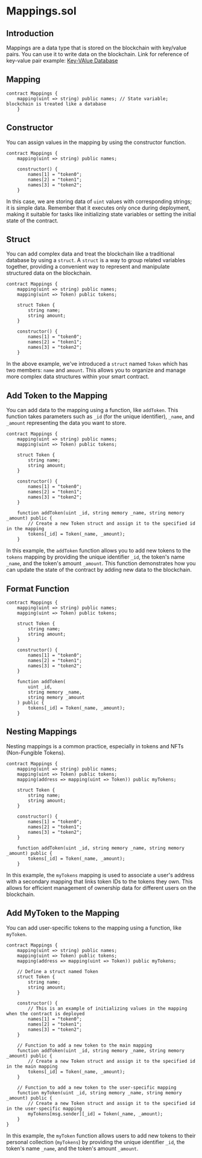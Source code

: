 # Mappings.sol

## Introduction

Mappings are a data type that is stored on the blockchain with key/value pairs. You can use it to write data on the blockchain. Link for reference of key-value pair example: [Key-VAlue Database](https://en.wikipedia.org/wiki/Key%E2%80%93value_database)

## Mapping

```solidity
contract Mappings {
    mapping(uint => string) public names; // State variable; blockchain is treated like a database
    }
```

## Constructor

You can assign values in the mapping by using the constructor function. 

```solidity
contract Mappings {
    mapping(uint => string) public names;

    constructor() {
        names[1] = "token0";
        names[2] = "token1";
        names[3] = "token2";
    }
```

In this case, we are storing data of `uint` values with corresponding strings; it is simple data. Remember that it executes only once during deployment, making it suitable for tasks like initializing state variables or setting the initial state of the contract.

## Struct

You can add complex data and treat the blockchain like a traditional database by using a `struct`. A `struct` is a way to group related variables together, providing a convenient way to represent and manipulate structured data on the blockchain.

```solidity
contract Mappings {
    mapping(uint => string) public names;
    mapping(uint => Token) public tokens;

    struct Token {
        string name;
        string amount;
    }

    constructor() {
        names[1] = "token0";
        names[2] = "token1";
        names[3] = "token2";
    }
```

In the above example, we've introduced a `struct` named `Token` which has two members: `name` and `amount`. This allows you to organize and manage more complex data structures within your smart contract.

## Add Token to the Mapping

You can add data to the mapping using a function, like `addToken`. This function takes parameters such as `_id` (for the unique identifier), `_name`, and `_amount` representing the data you want to store.

```solidity
contract Mappings {
    mapping(uint => string) public names;
    mapping(uint => Token) public tokens;

    struct Token {
        string name;
        string amount;
    }

    constructor() {
        names[1] = "token0";
        names[2] = "token1";
        names[3] = "token2";
    }

    function addToken(uint _id, string memory _name, string memory _amount) public {
        // Create a new Token struct and assign it to the specified id in the mapping
        tokens[_id] = Token(_name, _amount);
    }
```

In this example, the `addToken` function allows you to add new tokens to the `tokens` mapping by providing the unique identifier `_id`, the token's name `_name`, and the token's amount `_amount`. This function demonstrates how you can update the state of the contract by adding new data to the blockchain. 

## Format Function

```solidity
contract Mappings {
    mapping(uint => string) public names;
    mapping(uint => Token) public tokens;

    struct Token {
        string name;
        string amount;
    }

    constructor() {
        names[1] = "token0";
        names[2] = "token1";
        names[3] = "token2";
    }

    function addToken(
        uint _id,
        string memory _name,
        string memory _amount
    ) public {
        tokens[_id] = Token(_name, _amount);
    }
```

## Nesting Mappings

Nesting mappings is a common practice, especially in tokens and NFTs (Non-Fungible Tokens). 

```solidity
contract Mappings {
    mapping(uint => string) public names;
    mapping(uint => Token) public tokens;
    mapping(address => mapping(uint => Token)) public myTokens;

    struct Token {
        string name;
        string amount;
    }

    constructor() {
        names[1] = "token0";
        names[2] = "token1";
        names[3] = "token2";
    }

    function addToken(uint _id, string memory _name, string memory _amount) public {
        tokens[_id] = Token(_name, _amount);
    }
```

In this example, the `myTokens` mapping is used to associate a user's address with a secondary mapping that links token IDs to the tokens they own. This allows for efficient management of ownership data for different users on the blockchain.

## Add MyToken to the Mapping

You can add user-specific tokens to the mapping using a function, like `myToken`. 

```solidity
contract Mappings {
    mapping(uint => string) public names;
    mapping(uint => Token) public tokens;
    mapping(address => mapping(uint => Token)) public myTokens;

    // Define a struct named Token
    struct Token {
        string name;
        string amount;
    }

    constructor() {
        // This is an example of initializing values in the mapping when the contract is deployed
        names[1] = "token0";
        names[2] = "token1";
        names[3] = "token2";
    }

    // Function to add a new token to the main mapping
    function addToken(uint _id, string memory _name, string memory _amount) public {
        // Create a new Token struct and assign it to the specified id in the main mapping
        tokens[_id] = Token(_name, _amount);
    }

    // Function to add a new token to the user-specific mapping
    function myToken(uint _id, string memory _name, string memory _amount) public {
        // Create a new Token struct and assign it to the specified id in the user-specific mapping
        myTokens[msg.sender][_id] = Token(_name, _amount);
    }
}
```

In this example, the `myToken` function allows users to add new tokens to their personal collection (`myTokens`) by providing the unique identifier `_id`, the token's name `_name`, and the token's amount `_amount`. 